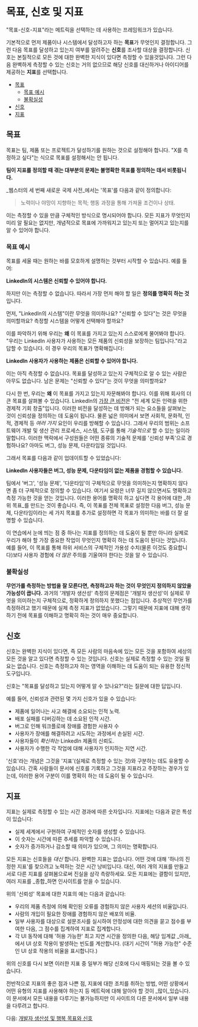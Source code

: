 # 목표, 신호 및 지표

"목표-신호-지표"라는 메트릭을 선택하는 데 사용하는 프레임워크가 있습니다.

기본적으로 먼저 제품이나 시스템에서 달성하고자 하는 **목표**가 무엇인지 결정합니다. 그런 다음 목표를 달성하고 있는지 여부를 알려주는 **신호**를 조사할 대상을 결정합니다. 신호는 본질적으로 모든 것에 대한 완벽한 지식이 있다면 측정할 수 있을것입니다. 그런 다음 완벽하게 측정할 수 있는 신호는 거의 없으므로 해당 신호를 대신하거나 아이디어를 제공하는 **지표**를 선택합니다.

- [목표](#목표)
  - [목표 예시](#목표-예시)
  - [불확실성](#불확실성)
- [신호](#신호)
- [지표](#지표)

## 목표

목표는 팀, 제품 또는 프로젝트가 달성하기를 원하는 것으로 설정해야 합니다. "X를 측정하고 싶다"는 식으로 목표를 설정해서는 안 됩니다.

**팀이 지표를 정의할 때 겪는 대부분의 문제는 불명확한 목표를 정의하는 데서 비롯됩니다.**

_웹스터의 세 번째 새로운 국제 사전_에서는 '목표'를 다음과 같이 정의합니다: 

> 노력이나 야망이 지향하는 목적; 행동 과정을 통해 가져올 조건이나 상태.

이는 측정할 수 있을 만큼 구체적인 방식으로 명시되어야 합니다. 모든 지표가 무엇인지 미리 알 필요는 없지만, 개념적으로 목표에 가까워지고 있는지 또는 멀어지고 있는지를 알 수 있어야 합니다.

### 목표 예시

목표를 세울 때는 원하는 바를 모호하게 설명하는 것부터 시작할 수 있습니다. 예를 들어:

**LinkedIn의 시스템은 신뢰할 수 있어야 합니다.**

하지만 이는 측정할 수 없습니다. 따라서 가장 먼저 해야 할 일은 **정의를 명확히 하는 것**입니다.

먼저, "LinkedIn의 시스템"이란 무엇을 의미하나요? "신뢰할 수 있다"는 것은 무엇을 의미할까요? 측정할 시스템을 어떻게 선택해야 할까요?

이를 파악하기 위해 우리는 **왜** 이 목표를 가지고 있는지 스스로에게 물어봐야 합니다. "우리는 LinkedIn 사용자가 사용하는 모든 제품의 신뢰성을 보장하는 팀입니다."라고 답할 수 있습니다. 이 경우 우리의 목표가 명확해집니다:

**LinkedIn 사용자가 사용하는 제품은 신뢰할 수 있어야 합니다.**

이는 아직 측정할 수 없습니다. 목표를 달성하고 있는지 구체적으로 알 수 있는 사람은 아무도 없습니다. 남은 문제는 "신뢰할 수 있다"는 것이 무엇을 의미할까요?

다시 한 번, 우리는 **왜** 이 목표를 가지고 있는지 자문해봐야 합니다. 이를 위해 회사의 더 큰 목표를 살펴볼 수 있습니다. LinkedIn의 [가장 큰 비전](https://about.linkedin.com/)은 "전 세계 모든 인력을 위한 경제적 기회 창출"입니다. 이러한 비전을 달성하는 데 방해가 되는 요소들을 살펴보는 것이 신뢰성을 정의하는 데 도움이 됩니다. 물론 넓은 의미에서 보면 사회적, 문화적, 인적, 경제적 등 _여러 가지_ 요인이 우리를 방해할 수 있습니다. 그래서 우리의 범위는 소프트웨어 개발 및 생산 관리 프로세스, 시스템, 도구를 통해 _기술적으로_ 할 수 있는 일이라 말합니다. 이러한 맥락에서 구성원들은 어떤 종류의 기술적 문제를 '신뢰성 부족'으로 경험하나요? 아마도 버그, 성능 문제, 다운타임일 것입니다.

그래서 목표를 다음과 같이 업데이트할 수 있었습니다:

**LinkedIn 사용자들은 버그, 성능 문제, 다운타임이 없는 제품을 경험할 수 있습니다.**

팀에서 '버그', '성능 문제', '다운타임'이 구체적으로 무엇을 의미하는지 명확하지 않다면 좀 더 구체적으로 정의할 수 있습니다. 여기서 요령은 너무 길지 않으면서도 명확하고 측정 가능한 것을 얻는 것입니다. 이러한 용어를 명확히 하고 싶다면 각 용어에 대한 _하위 목표_를 만드는 것이 좋습니다. 즉, 이 목표를 전체 목표로 설정한 다음 버그, 성능 문제, 다운타임이라는 세 가지 목표를 추가로 설정하면 각 목표가 의미하는 바를 더 잘 설명할 수 있습니다.

이 연습에서 눈에 띄는 점 중 하나는 지표를 정의하는 데 도움이 될 뿐만 아니라 실제로 우리가 해야 할 가장 중요한 작업이 무엇인지 명확히 하는 데 도움이 된다는 것입니다. 예를 들어, 이 목표를 통해 하위 서비스의 구체적인 가용성 수치(물론 이것도 중요합니다)보다 사용자 경험에 _더 많은_ 주의를 기울여야 한다는 것을 알 수 있습니다.

### 불확실성

**무언가를 측정하는 방법을 잘 모른다면, 측정하고자 하는 것이 무엇인지 정의하지 않았을 가능성이 큽니다.** 과거의 '개발자 생산성' 측정의 문제점은 '개발자 생산성'이 실제로 무엇을 의미하는지 구체적으로, 정확하게 정의하지 못했다는 점입니다. 추상적인 무언가를 측정하려고 했기 때문에 실제 측정 지표가 없었습니다. 그렇기 때문에 지표에 대해 생각하기 전에 목표를 이해하고 명확히 하는 것이 매우 중요합니다.

## 신호

신호는 완벽한 지식이 있다면, 즉 모든 사람의 마음속에 있는 모든 것을 포함하여 세상의 모든 것을 알고 있다면 측정할 수 있는 것입니다. 신호는 실제로 측정할 수 있는 것일 필요는 없습니다. 신호는 측정하고자 하는 영역을 이해하는 데 도움이 되는 유용한 정신적 도구입니다.

신호는 "목표를 달성하고 있는지 어떻게 알 수 있나요?"라는 질문에 대한 답입니다.

예를 들어, 신뢰성과 관련된 몇 가지 신호가 있을 수 있습니다:

* 제품에 일어나는 사고 해결에 소요되는 인적 노력.
* 배포 실패를 디버깅하는 데 소요된 인적 시간.
* 버그로 인해 워크플로에 장애를 경험한 사용자 수
* 사용자가 장애를 해결하려고 시도하는 과정에서 손실된 시간.
* 사용자들이 _확신하는_ LinkedIn 제품의 신뢰도.
* 사용자가 수행한 각 작업에 대해 사용자가 인지하는 지연 시간.

'신호'라는 개념은 그것을 '지표'(실제로 측정할 수 있는 것)와 구분하는 데도 유용할 수 있습니다. 간혹 사람들이 문서에 신호를 기록하고 그것을 지표라고 주장하는 경우가 있는데, 이러한 용어 구분이 이를 명확히 하는 데 도움이 될 수 있습니다.

## 지표

지표는 실제로 측정할 수 있는 시간 경과에 따른 숫자입니다. 지표에는 다음과 같은 특성이 있습니다:

* 실제 세계에서 구현하여 구체적인 숫자를 생성할 수 있습니다.
* 이 숫자는 시간에 따른 추세를 파악할 수 있습니다.
* 숫자가 증가하거나 감소할 때 의미가 있으며, 그 의미는 명확합니다.


모든 지표는 신호들을 _대신_ 합니다. 완벽한 지표는 없습니다. 어떤 것에 대해 '하나의 진정한 지표'를 찾으려고 노력하는 것은 시간 낭비입니다. 대신, 여러 개의 지표를 만들고 서로 다른 지표를 살펴봄으로써 진실을 삼각 측량하세요. 모든 지표에는 결함이 있지만, 여러 지표를 _종합_하면 인사이트를 얻을 수 있습니다.

위의 '신뢰성' 목표에 대한 지표의 예는 다음과 같습니다:

* 우리의 제품 측정에 의해 확인된 오류를 경험하지 않은 사용자 세션의 비율입니다.
* 사람의 개입이 필요한 장애를 경험하지 않은 배포의 비율.
* 일부 사용자를 대상으로 설문조사를 실시하여 안정성에 대한 의견을 묻고 점수를 부여한 다음, 그 점수를 집계하여 지표로 집계합니다.
* 각 UI 동작에 대해 '허용 가능한' 최고 지연 시간을 정의한 다음, 해당 임계값 _아래_에서 UI 상호 작용이 발생하는 빈도를 계산합니다. (대기 시간이 "허용 가능한" 수준인 UI 상호 작용의 비율을 표시합니다.)

위의 신호를 다시 보면 이러한 지표 중 일부가 해당 신호에 다시 매핑되는 것을 볼 수 있습니다.

전반적으로 지표의 좋은 점과 나쁜 점, 지표에 대한 조치를 취하는 방법, 어떤 상황에서 어떤 유형의 지표를 사용해야 하는지 등 메트릭에 대해 알아야 할 것이 _많이_있습니다. 이 문서에서 모든 내용을 다루기는 불가능하지만 이 사이트의 다른 문서에서 일부 내용을 다루려고 합니다.

다음: [개발자 생산성 및 행복 목표와 신호](dph-goals-and-signals.md)
